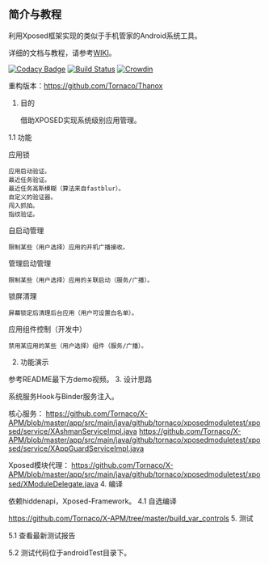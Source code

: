 ## 简介与教程
利用Xposed框架实现的类似于手机管家的Android系统工具。  

详细的文档与教程，请参考[WIKI](https://tornaco.github.io/X-APM/)。

[![Codacy Badge](https://api.codacy.com/project/badge/Grade/7da67140876941b784095ad44a32509f)](https://app.codacy.com/app/Tornaco/X-APM?utm_source=github.com&utm_medium=referral&utm_content=Tornaco/X-APM&utm_campaign=badger)
[![Build Status](https://travis-ci.org/Tornaco/X-APM.svg?branch=master)](https://travis-ci.org/Tornaco/X-APM)
[![Crowdin](https://d322cqt584bo4o.cloudfront.net/x-apm/localized.svg)](https://crowdin.com/project/x-apm)

重构版本：https://github.com/Tornaco/Thanox


1. 目的

    借助XPOSED实现系统级别应用管理。

1.1 功能

应用锁

    应用启动验证。
    最近任务验证。
    最近任务高斯模糊（算法来自fastblur）。
    自定义的验证器。
    闯入抓拍。
    指纹验证。

自启动管理

    限制某些（用户选择）应用的开机广播接收。

管理启动管理

    限制某些（用户选择）应用的关联启动（服务/广播）。

锁屏清理

    屏幕锁定后清理后台应用（用户可设置白名单）。

应用组件控制（开发中）

    禁用某应用的某些（用户选择）组件（服务/广播）。

2. 功能演示

参考README最下方demo视频。
3. 设计思路

系统服务Hook与Binder服务注入。

核心服务： https://github.com/Tornaco/X-APM/blob/master/app/src/main/java/github/tornaco/xposedmoduletest/xposed/service/XAshmanServiceImpl.java https://github.com/Tornaco/X-APM/blob/master/app/src/main/java/github/tornaco/xposedmoduletest/xposed/service/XAppGuardServiceImpl.java

Xposed模块代理： https://github.com/Tornaco/X-APM/blob/master/app/src/main/java/github/tornaco/xposedmoduletest/xposed/XModuleDelegate.java
4. 编译

依赖hiddenapi，Xposed-Framework。
4.1 自选编译

https://github.com/Tornaco/X-APM/tree/master/build_var_controls
5. 测试

5.1 查看最新测试报告

5.2 测试代码位于androidTest目录下。


